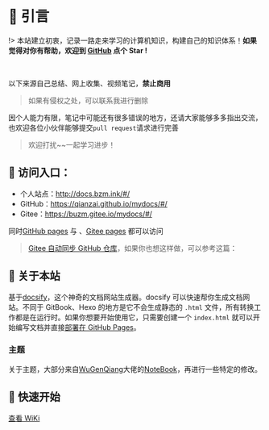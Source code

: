 # 🎨 引言

!> 本站建立初衷，记录一路走来学习的计算机知识，构建自己的知识体系！**如果觉得对你有帮助，欢迎到 [GitHub](https://github.com/qianzai/mydocs) 点个 Star !**

<img src="https://img.shields.io/github/stars/qianzai/mydocs" data-origin="https://img.shields.io/github/stars/qianzai/mydocs" alt=""> <img src="https://img.shields.io/github/forks/qianzai/mydocs" data-origin="https://img.shields.io/github/forks/qianzai/mydocs" alt="">

以下来源自己总结、网上收集、视频笔记，**禁止商用**

> 如果有侵权之处，可以联系我进行删除

因个人能力有限，笔记中可能还有很多错误的地方，还请大家能够多多指出交流，也欢迎各位小伙伴能够提交`pull request`请求进行完善

> 欢迎打扰~~一起学习进步！

## 🎄 访问入口：

- 个人站点：http://docs.bzm.ink/#/
- GitHub：https://qianzai.github.io/mydocs/#/
- Gitee：https://buzm.gitee.io/mydocs/#/

同时[GitHub pages](https://qianzai.github.io/mydocs/#/) 与 、[Gitee pages](https://buzm.gitee.io/mydocs/#/) 都可以访问

> [Gitee 自动同步 GitHub 仓库](/document/实用技巧/Gitee自动同步GitHub仓库)，如果你也想这样做，可以参考这篇：

## 🎉 关于本站

基于[docsify](https://docsify.js.org/)，这个神奇的文档网站生成器。docsify 可以快速帮你生成文档网站。不同于 GitBook、Hexo 的地方是它不会生成静态的 `.html` 文件，所有转换工作都是在运行时。如果你想要开始使用它，只需要创建一个 `index.html` 就可以开始编写文档并直接[部署在 GitHub Pages](https://docsify.js.org/#/zh-cn/deploy)。

### 主题

关于主题，大部分来自[WuGenQiang](https://github.com/wugenqiang)大佬的[NoteBook](https://github.com/wugenqiang/NoteBook)，再进行一些特定的修改。

## 🥏 快速开始

[查看 WiKi](https://github.com/qianzai/mydocs/wiki/%E5%BF%AB%E9%80%9F%E5%BC%80%E5%A7%8B)
